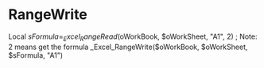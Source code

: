 # RangeWrite
Local $sFormula = _Excel_RangeRead($oWorkBook, $oWorkSheet, "A1", 2) ; Note: 2 means get the formula _Excel_RangeWrite($oWorkBook, $oWorkSheet, $sFormula, "A1")
